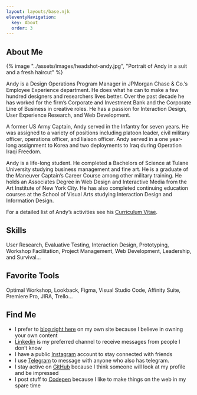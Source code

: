 ```yaml
---
layout: layouts/base.njk
eleventyNavigation:
  key: About
  order: 3
---
```


<div class="about-page">
<section class="bio">

# About Me

<div class="container-center">

{% image "../assets/images/headshot-andy.jpg", "Portrait of Andy in a suit and a fresh haircut" %}

</div>

Andy is a Design Operations Program Manager in JPMorgan Chase & Co.’s Employee Experience department. He does what he can to make a few hundred designers and researchers lives better. Over the past decade he has worked for the firm’s Corporate and Investment Bank and the Corporate Line of Business in creative roles. He has a passion for Interaction Design, User Experience Research, and Web Development.

A former US Army Captain, Andy served in the Infantry for seven years. He was assigned to a variety of positions including platoon leader, civil military officer, operations officer, and liaison officer. Andy served in a one year-long assignment to Korea and two deployments to Iraq during Operation Iraqi Freedom.

Andy is a life-long student. He completed a Bachelors of Science at Tulane University studying business management and fine art. He is a graduate of the Maneuver Captain’s Career Course among other military training. He holds an Associates Degree in Web Design and Interactive Media from the Art Institute of New York City. He has also completed continuing education courses at the School of Visual Arts studying Interaction Design and Information Design.

For a detailed list of Andy’s activities see his <a href="/cv/">Curriculum Vitae</a>.

</section>
<section class="bio-details">

<div>

## Skills

User Research, Evaluative Testing, Interaction Design, Prototyping, Workshop Facilitation, Project Management, Web Development, Leadership, and Survival…

## Favorite Tools

Optimal Workshop, Lookback, Figma, Visual Studio Code, Affinity Suite, Premiere Pro, JIRA, Trello…

</div>
<div>

## Find Me
- I prefer to [blog right here](/blog/) on my own site because I believe in owning your own content
- [Linkedin](https://www.linkedin.com/in/andypbrowne) is my preferred channel to receive messages from people I don’t know
- I have a public [Instagram](https://www.instagram.com/andypbrowne/) account to stay connected with friends
- I use [Telegram](https://telegram.org/) to message with anyone who also has telegram.
- I stay active on [GitHub](https://github.com/andypbrowne) because I think someone will look at my profile and be impressed
- I post stuff to [Codepen](https://codepen.io/andypbrowne) because I like to make things on the web in my spare time

</div>
</section>
</div>
